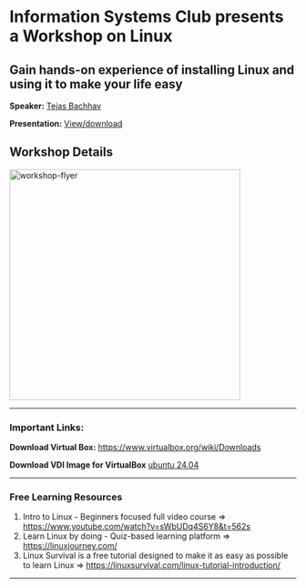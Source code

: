 # Information Systems Club presents a Workshop on Linux 
## Gain hands-on experience of installing Linux and using it to make your life easy

__Speaker:__ [Tejas Bachhav](https://www.linkedin.com/in/tejasbachhav/)

__Presentation:__ [View/download](https://docs.google.com/presentation/d/1bkpE9YEKuplNh4BrAW0ERlRh7GI28I7AsTaTXDSLYNQ/edit?usp=sharing)

## Workshop Details

<img width="405" alt="workshop-flyer" src="https://github.com/user-attachments/assets/208c9409-94a7-43bd-b722-a05254177ca2" />

<hr>

### Important Links:

__Download Virtual Box:__ https://www.virtualbox.org/wiki/Downloads

__Download VDI Image for VirtualBox__ [ubuntu 24.04](https://www.osboxes.org/ubuntu/)

<hr>

### Free Learning Resources 

1. Intro to Linux - Beginners focused full video course => https://www.youtube.com/watch?v=sWbUDq4S6Y8&t=562s
2. Learn Linux by doing - Quiz-based learning platform => https://linuxjourney.com/
3. Linux Survival is a free tutorial designed to make it as easy as possible to learn Linux => https://linuxsurvival.com/linux-tutorial-introduction/ 
<hr>
